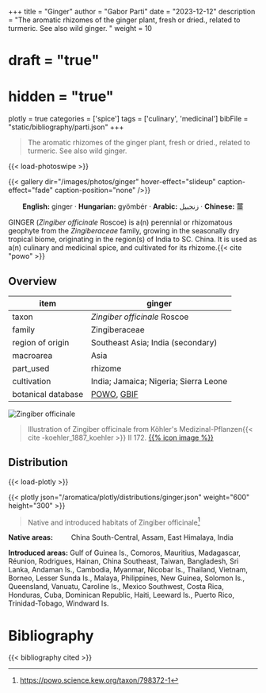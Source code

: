 +++
title = "Ginger"
author = "Gabor Parti"
date = "2023-12-12"
description = "The aromatic rhizomes of the ginger plant, fresh or dried., related to turmeric. See also wild ginger. "
weight = 10
# draft = "true"
# hidden = "true"
plotly = true
categories = ['spice']
tags = ['culinary', 'medicinal']
bibFile = "static/bibliography/parti.json"
+++

>The aromatic rhizomes of the ginger plant, fresh or dried., related to turmeric. See also wild ginger.  [<i class="fab fa-wikipedia-w"></i>](https://en.wikipedia.org/wiki/Ginger)

{{< load-photoswipe >}}

{{< gallery dir="/images/photos/ginger" hover-effect="slideup" caption-effect="fade" caption-position="none" />}}

<center>

**English:** ginger · **Hungarian:** gyömbér · **Arabic:** <span class="arabic-text" dir="rtl">زنجبيل</span> · **Chinese:** <span class="traditional-chinese-text">薑</span>

</center>

GINGER (*Zingiber officinale* Roscoe) is a(n) perennial or rhizomatous geophyte from the *Zingiberaceae* family, growing in the seasonally dry tropical biome, originating in the region(s) of India to SC. China. It is used as a(n) culinary and medicinal spice, and cultivated for its rhizome.{{< cite "powo" >}}

## Overview

|       item       |                                              ginger                                             |
|------------------|-------------------------------------------------------------------------------------------------|
|       taxon      |                                   *Zingiber officinale* Roscoe                                  |
|      family      |                                          Zingiberaceae                                          |
| region of origin |                                Southeast Asia; India (secondary)                                |
|     macroarea    |                                               Asia                                              |
|     part_used    |                                             rhizome                                             |
|    cultivation   |                              India; Jamaica; Nigeria; Sierra Leone                              |
|botanical database|[POWO](https://powo.science.kew.org/taxon/798372-1), [GBIF](https://www.gbif.org/species/2757280)|

![Zingiber officinale](/images/illustrations/ginger.png?width=40rem "Illustration of Zingiber officinale from Köhler's Medizinal-Pflanzen")

>Illustration of Zingiber officinale from Köhler's Medizinal-Pflanzen{{< cite -koehler_1887_koehler >}} II 172. [{{% icon image %}}](https://www.biodiversitylibrary.org/item/10837#page/693/mode/1up)

## Distribution

{{< load-plotly >}}

{{< plotly json="/aromatica/plotly/distributions/ginger.json" weight="600" height="300" >}}

>Native and introduced habitats of Zingiber officinale[^powo]

[^powo]: https://powo.science.kew.org/taxon/798372-1

<p style="text-align:left;">

**Native areas:** &ensp; &ensp; &ensp; China South-Central, Assam, East Himalaya, India

**Introduced areas:** Gulf of Guinea Is., Comoros, Mauritius, Madagascar, Réunion, Rodrigues, Hainan, China Southeast, Taiwan, Bangladesh, Sri Lanka, Andaman Is., Cambodia, Myanmar, Nicobar Is., Thailand, Vietnam, Borneo, Lesser Sunda Is., Malaya, Philippines, New Guinea, Solomon Is., Queensland, Vanuatu, Caroline Is., Mexico Southwest, Costa Rica, Honduras, Cuba, Dominican Republic, Haiti, Leeward Is., Puerto Rico, Trinidad-Tobago, Windward Is.

</p>



# Bibliography

{{< bibliography cited >}}

